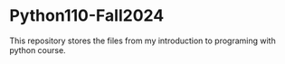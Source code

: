 # Python110-Fall2024
This repository stores the files from my introduction to programing with python course.
